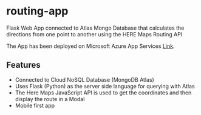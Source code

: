 # routing-app
Flask Web App connected to Atlas Mongo Database that calculates the directions from one point to another using the HERE Maps Routing API 

The App has been deployed on Microsoft Azure App Services [Link](https://routingappflask.azurewebsites.net/).

## Features 
- Connected to Cloud NoSQL Database (MongoDB Atlas)
- Uses Flask (Python) as the server side language for querying with Atlas
- The Here Maps JavaScript API is used to get the coordinates and then display the route in a Modal
- Mobile first app
